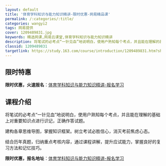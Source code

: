 ```yaml
---
layout: default
title: '体育学科知识与能力知识精讲-限时优惠-网易精品课'
permalink: /:categories/:title/
categories: wangyi2
tags: 网易提供
cover: 1209489831.jpg
keywords: 精选网课,网易云课堂,体育学科知识与能力知识精讲
description: 将笔试的必考点“一针见血”地说明白，使用户熟知每个考点，并且能在理解的基础上对重要知识点进行识记，正确作答试题。建构各章
classid: 1209489831
targetlink: https://study.163.com/course/introduction/1209489831.htm?share=1&shareId=1025206652&utm_campaign=share&utm_medium=iphoneShare&utm_source=&utm_u=1025206652
---
```


## 限时特惠

**限时优惠，火速报名**：[体育学科知识与能力知识精讲-报名学习](https://study.163.com/course/introduction/1209489831.htm?share=1&shareId=1025206652&utm_campaign=share&utm_medium=iphoneShare&utm_source=&utm_u=1025206652)

## 课程介绍

将笔试的必考点“一针见血”地说明白，使用户熟知每个考点，并且能在理解的基础上对重要知识点进行识记，正确作答试题。

建构各章思维导图，掌握知识框架。树立考试必胜信心，消灭考前焦虑心态。

结合历年真题，归纳重点考核内容，通过课程讲解，提升应试能力，掌握良好的复习方法和记忆技巧。

**限时优惠，报名地址**：[体育学科知识与能力知识精讲-报名学习](https://study.163.com/course/introduction/1209489831.htm?share=1&shareId=1025206652&utm_campaign=share&utm_medium=iphoneShare&utm_source=&utm_u=1025206652)

